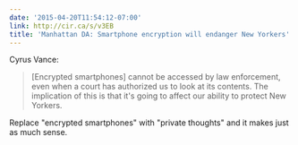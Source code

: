 ```yaml
---
date: '2015-04-20T11:54:12-07:00'
link: http://cir.ca/s/v3EB
title: 'Manhattan DA: Smartphone encryption will endanger New Yorkers'
---
```


Cyrus Vance:

>[Encrypted smartphones] cannot be accessed by law enforcement, even when a court has authorized us to look at its contents. The implication of this is that it's going to affect our ability to protect New Yorkers.

Replace "encrypted smartphones" with "private thoughts" and it makes just as much sense.
